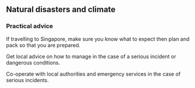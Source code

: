 ## Natural disasters and climate

### **Practical advice**

If travelling to Singapore, make sure you know what to expect then plan and pack so that you are prepared.

Get local advice on how to manage in the case of a serious incident or dangerous conditions.

Co-operate with local authorities and emergency services in the case of serious incidents.